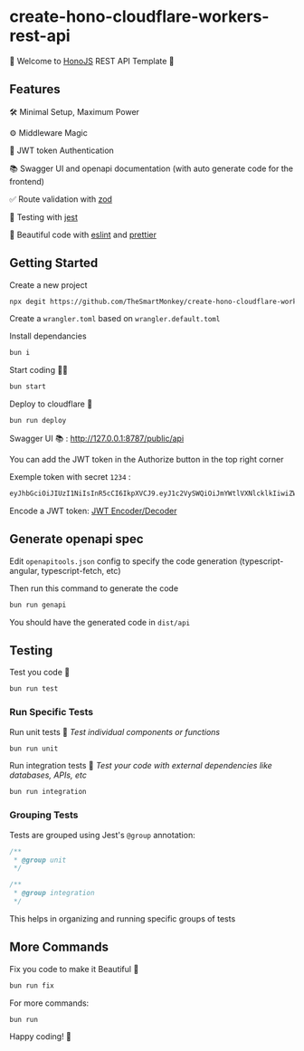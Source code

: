# create-hono-cloudflare-workers-rest-api

🚀 Welcome to [HonoJS](https://hono.dev/) REST API Template 🚀

## Features

🛠️ Minimal Setup, Maximum Power

⚙️ Middleware Magic

🔐 JWT token Authentication

📚 Swagger UI and openapi documentation (with auto generate code for the frontend)

✅ Route validation with [zod](https://zod.dev/)

🧪 Testing with [jest](https://jestjs.io/fr/)

🦋 Beautiful code with [eslint](https://eslint.org/) and [prettier](https://prettier.io/)

## Getting Started

Create a new project

```sh
npx degit https://github.com/TheSmartMonkey/create-hono-cloudflare-workers-rest-api backend
```

Create a `wrangler.toml` based on `wrangler.default.toml`

Install dependancies

```sh
bun i
```

Start coding 🧑‍💻

```sh
bun start
```

Deploy to cloudflare 🚀

```sh
bun run deploy
```

Swagger UI 📚 : http://127.0.0.1:8787/public/api

You can add the JWT token in the Authorize button in the top right corner

Exemple token with secret `1234` :

```sh
eyJhbGciOiJIUzI1NiIsInR5cCI6IkpXVCJ9.eyJ1c2VySWQiOiJmYWtlVXNlcklkIiwiZW1haWwiOiJmYWtlRW1haWwiLCJpYXQiOjE3NDAyMjUwODh9.PcHnkcIxknYZbaR7G4R0KaYAWAKeaHJ5cZYIUIPSYRA
```

Encode a JWT token: [JWT Encoder/Decoder](https://10015.io/tools/jwt-encoder-decoder)

## Generate openapi spec

Edit `openapitools.json` config to specify the code generation (typescript-angular, typescript-fetch, etc)

Then run this command to generate the code

```sh
bun run genapi
```

You should have the generated code in `dist/api`

## Testing

Test you code 🧪

```sh
bun run test
```

### Run Specific Tests

Run unit tests 🧪
_Test individual components or functions_

```sh
bun run unit
```

Run integration tests 🧪
_Test your code with external dependencies like databases, APIs, etc_

```sh
bun run integration
```

### Grouping Tests

Tests are grouped using Jest's `@group` annotation:

```js
/**
 * @group unit
 */
```

```js
/**
 * @group integration
 */
```

This helps in organizing and running specific groups of tests

## More Commands

Fix you code to make it Beautiful 🦋

```sh
bun run fix
```

For more commands:

```sh
bun run
```

Happy coding! 🎉
